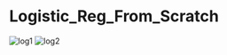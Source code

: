 # Logistic_Reg_From_Scratch
![log1](https://user-images.githubusercontent.com/67974590/195117996-c43bb372-2219-49cd-85f7-1856301c5df3.jpeg)
![log2](https://user-images.githubusercontent.com/67974590/195118016-c208962d-e290-46bf-a3e0-421e5fad1778.jpeg)
